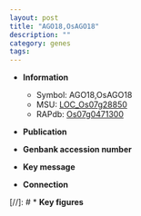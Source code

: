 ```yaml
---
layout: post
title: "AGO18,OsAGO18"
description: ""
category: genes
tags: 
---
```


* **Information**  
    + Symbol: AGO18,OsAGO18  
    + MSU: [LOC_Os07g28850](http://rice.uga.edu/cgi-bin/ORF_infopage.cgi?orf=LOC_Os07g28850)  
    + RAPdb: [Os07g0471300](http://rapdb.dna.affrc.go.jp/viewer/gbrowse_details/irgsp1?name=Os07g0471300)  

* **Publication**  

* **Genbank accession number**  

* **Key message**  

* **Connection**  

[//]: # * **Key figures**  


